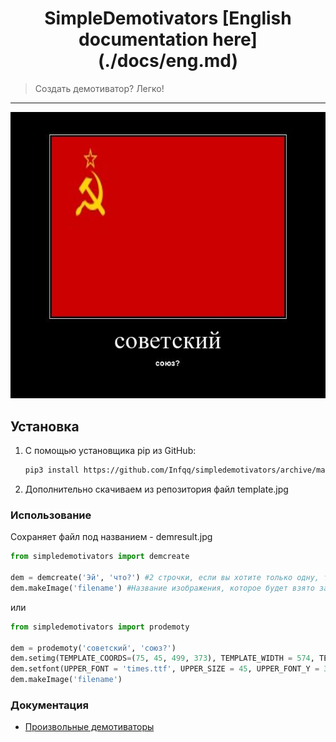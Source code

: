 <h1 align="center">SimpleDemotivators [English documentation here](./docs/eng.md)</h1>
    <blockquote>Создать демотиватор? Легко!</blockquote>
</p>
<hr>

![prikol](demresult.jpg)

## Установка
1) С помощью установщика pip из GitHub: 
   
   ```sh
   pip3 install https://github.com/Infqq/simpledemotivators/archive/main.zip --upgrade
   ```
2) Дополнительно скачиваем из репозитория файл template.jpg

### Использование
Сохраняет файл под названием - demresult.jpg

```python
from simpledemotivators import demcreate

dem = demcreate('Эй', 'что?') #2 строчки, если вы хотите только одну, то оставьте вторые кавчки пустыми
dem.makeImage('filename') #Название изображения, которое будет взято за основу демотиватора
```

или

```python
from simpledemotivators import prodemoty

dem = prodemoty('советский', 'союз?')
dem.setimg(TEMPLATE_COORDS=(75, 45, 499, 373), TEMPLATE_WIDTH = 574, TEMPLATE_HEIGHT = 522, PADDING=10)
dem.setfont(UPPER_FONT = 'times.ttf', UPPER_SIZE = 45, UPPER_FONT_Y = 390, LOWER_FONT = 'arialbd.ttf', LOWER_SIZE = 14, LOWER_FONT_Y = 450)
dem.makeImage('filename')
```

### Документация
* [Произвольные демотиваторы](./docs/prodemoty.md)
